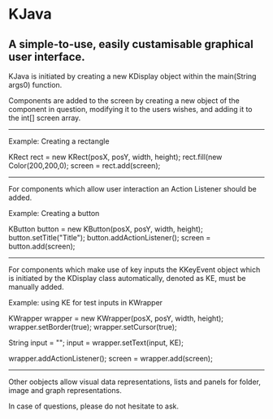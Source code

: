 KJava
=====
A simple-to-use, easily custamisable graphical user interface.
------------------------------------------------------------------


KJava is initiated by creating a new KDisplay object within the main(String args0) function.

Components are added to the screen by creating a new object of the component in question, 
modifying it to the users wishes, and adding it to the int[] screen array.

--------------------------------------------------------------------------

Example: Creating a rectangle

KRect rect = new KRect(posX, posY, width, height);
rect.fill(new Color(200,200,0);
screen = rect.add(screen);

--------------------------------------------------------------------------

For components which allow user interaction an Action Listener should be added.

Example: Creating a button

KButton button = new KButton(posX, posY, width, height);
button.setTitle("Title");
button.addActionListener();
screen = button.add(screen);

--------------------------------------------------------------------------

For components which make use of key inputs the KKeyEvent object which is initiated by the KDisplay class automatically,
denoted as KE, must be manually added.

Example: using KE for test inputs in KWrapper

KWrapper wrapper = new KWrapper(posX, posY, width, height);
wrapper.setBorder(true);
wrapper.setCursor(true);

String input = "";
input = wrapper.setText(input, KE);

wrapper.addActionListener();
screen = wrapper.add(screen);

--------------------------------------------------------------------------

Other oobjects allow visual data representations, lists and panels for folder, image and graph representations.

In case of questions, please do not hesitate to ask.
